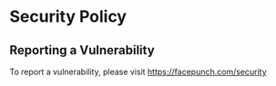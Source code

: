 # Security Policy

## Reporting a Vulnerability

To report a vulnerability, please visit https://facepunch.com/security
